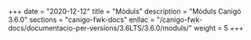 +++
date        = "2020-12-12"
title       = "Mòduls"
description = "Mòduls Canigó 3.6.0"
sections    = "canigo-fwk-docs"
enllac		= "/canigo-fwk-docs/documentacio-per-versions/3.6LTS/3.6.0/moduls/"
weight      = 5
+++
